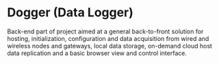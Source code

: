 # Dogger (Data Logger)
Back-end part of project aimed at a general back-to-front solution for hosting, initialization, configuration and data acquisition from wired and wireless nodes and gateways, local data storage, on-demand cloud host data replication and a basic browser view and control interface.
